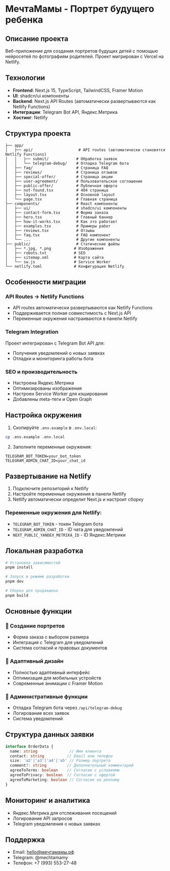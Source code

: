 # МечтаМамы - Портрет будущего ребенка

## Описание проекта
Веб-приложение для создания портретов будущих детей с помощью нейросетей по фотографиям родителей. Проект мигрирован с Vercel на Netlify.

## Технологии
- **Frontend**: Next.js 15, TypeScript, TailwindCSS, Framer Motion
- **UI**: shadcn/ui компоненты
- **Backend**: Next.js API Routes (автоматически развертываются как Netlify Functions)
- **Интеграции**: Telegram Bot API, Яндекс.Метрика
- **Хостинг**: Netlify

## Структура проекта

```
├── app/
│   ├── api/                    # API routes (автоматически становятся Netlify Functions)
│   │   ├── submit/            # Обработка заявок
│   │   └── telegram-debug/    # Отладка Telegram бота
│   ├── faq/                   # Страница FAQ
│   ├── reviews/               # Страница отзывов
│   ├── special-offer/         # Страница акции
│   ├── user-agreement/        # Пользовательское соглашение
│   ├── public-offer/          # Публичная оферта
│   ├── not-found.tsx          # 404 страница
│   ├── layout.tsx             # Основной layout
│   └── page.tsx               # Главная страница
├── components/                # React компоненты
│   ├── ui/                    # shadcn/ui компоненты
│   ├── contact-form.tsx       # Форма заказа
│   ├── hero.tsx               # Главный баннер
│   ├── how-it-works.tsx       # Как это работает
│   ├── examples.tsx           # Примеры работ
│   ├── reviews.tsx            # Отзывы
│   ├── faq.tsx                # FAQ компонент
│   └── ...                    # Другие компоненты
├── public/                    # Статические файлы
│   ├── *.jpg, *.png          # Изображения
│   ├── robots.txt            # SEO
│   ├── sitemap.xml           # Карта сайта
│   └── sw.js                 # Service Worker
└── netlify.toml              # Конфигурация Netlify
```

## Особенности миграции

### API Routes → Netlify Functions
- API routes автоматически развертываются как Netlify Functions
- Поддерживается полная совместимость с Next.js API
- Переменные окружения настраиваются в панели Netlify

### Telegram Integration
Проект интегрирован с Telegram Bot API для:
- Получения уведомлений о новых заявках
- Отладки и мониторинга работы бота

### SEO и производительность
- Настроена Яндекс.Метрика
- Оптимизированы изображения
- Настроен Service Worker для кэширования
- Добавлены meta-теги и Open Graph

## Настройка окружения

1. Скопируйте `.env.example` в `.env.local`:
```bash
cp .env.example .env.local
```

2. Заполните переменные окружения:
```env
TELEGRAM_BOT_TOKEN=your_bot_token
TELEGRAM_ADMIN_CHAT_ID=your_chat_id
```

## Развертывание на Netlify

1. Подключите репозиторий к Netlify
2. Настройте переменные окружения в панели Netlify
3. Netlify автоматически определит Next.js и настроит сборку

### Переменные окружения для Netlify:
- `TELEGRAM_BOT_TOKEN` - токен Telegram бота
- `TELEGRAM_ADMIN_CHAT_ID` - ID чата для уведомлений
- `NEXT_PUBLIC_YANDEX_METRIKA_ID` - ID Яндекс.Метрики

## Локальная разработка

```bash
# Установка зависимостей
pnpm install

# Запуск в режиме разработки
pnpm dev

# Сборка для продакшена
pnpm build
```

## Основные функции

### 🎨 Создание портретов
- Форма заказа с выбором размера
- Интеграция с Telegram для уведомлений
- Система согласий и правовых документов

### 📱 Адаптивный дизайн
- Полностью адаптивный интерфейс
- Оптимизация для мобильных устройств
- Современные анимации с Framer Motion

### 🔧 Административные функции
- Отладка Telegram бота через `/api/telegram-debug`
- Логирование всех заявок
- Система уведомлений

## Структура данных заявки

```typescript
interface OrderData {
  name: string              // Имя клиента
  contact: string          // Email или телефон
  size: 'a2'|'a3'|'a4'|'a5' // Размер портрета
  comment?: string         // Дополнительный комментарий
  agreeToTerms: boolean    // Согласие с условиями
  agreeToPrivacy: boolean  // Согласие с офертой
  agreeToMarketing: boolean // Согласие на рекламу
}
```

## Мониторинг и аналитика
- Яндекс.Метрика для отслеживания посещений
- Логирование API запросов
- Telegram уведомления о новых заявках

## Поддержка
- Email: hello@мечтамамы.рф
- Telegram: @mechtamamy
- Телефон: +7 (993) 553-27-48